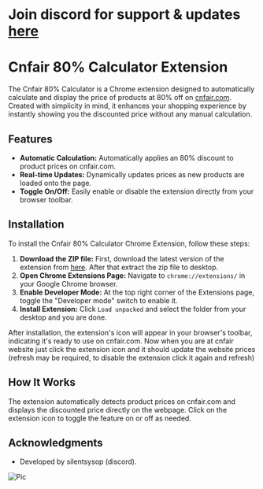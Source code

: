 # Join discord for support & updates [here](https://discord.gg/xzRtH4J7vU)

# Cnfair 80% Calculator Extension


The Cnfair 80% Calculator is a Chrome extension designed to automatically calculate and display the price of products at 80% off on [cnfair.com](https://cnfair.com). Created with simplicity in mind, it enhances your shopping experience by instantly showing you the discounted price without any manual calculation.

## Features

- **Automatic Calculation:** Automatically applies an 80% discount to product prices on cnfair.com.
- **Real-time Updates:** Dynamically updates prices as new products are loaded onto the page.
- **Toggle On/Off:** Easily enable or disable the extension directly from your browser toolbar.

## Installation

To install the Cnfair 80% Calculator Chrome Extension, follow these steps:

1. **Download the ZIP file:** First, download the latest version of the extension from [here](https://github.com/silentsysop/cnfair-calculator/releases/tag/v1.0.0). After that extract the zip file to desktop.
2. **Open Chrome Extensions Page:** Navigate to `chrome://extensions/` in your Google Chrome browser.
3. **Enable Developer Mode:** At the top right corner of the Extensions page, toggle the "Developer mode" switch to enable it.
4. **Install Extension:** Click `Load unpacked` and select the folder from your desktop and you are done.

After installation, the extension's icon will appear in your browser's toolbar, indicating it's ready to use on cnfair.com.
Now when you are at cnfair website just click the extension icon and it should update the website prices (refresh may be required, to disable the extension click it again and refresh)

## How It Works

The extension automatically detects product prices on cnfair.com and displays the discounted price directly on the webpage. Click on the extension icon to toggle the feature on or off as needed.

## Acknowledgments

- Developed by silentsysop (discord).

![Pic](https://media.discordapp.net/attachments/1200831829821886534/1221552699431063764/image.png?ex=6612fe9a&is=6600899a&hm=9a3c59f39a0605e7a63785b7660bb715365e008a432688d3ff258560911f7ff4&=&format=webp&quality=lossless&width=922&height=671)


